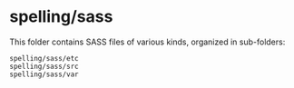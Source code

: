 # spelling/sass

This folder contains SASS files of various kinds, organized in sub-folders:

    spelling/sass/etc
    spelling/sass/src
    spelling/sass/var
